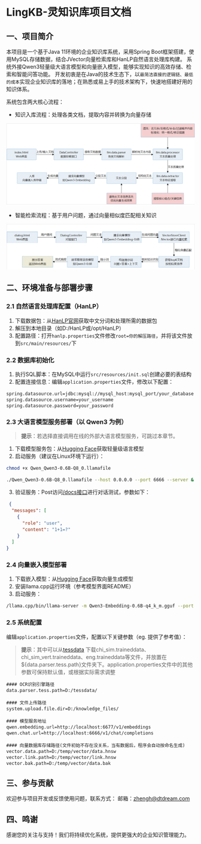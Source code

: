 # LingKB-灵知识库项目文档

## 一、项目简介
本项目是一个基于Java 11环境的企业知识库系统，采用Spring Boot框架搭建，使用MySQL存储数据，结合JVector向量检索库和HanLP自然语言处理库构建。
系统外接Qwen3轻量级大语言模型和向量嵌入模型，能够实现知识的高效存储、检索和智能问答功能。
开发初衷是在Java的技术生态下，以`最简洁直接的逻辑链、最低的成本`实现企业知识库的落地；在熟悉或易上手的技术架构下，快速地搭建好用的知识体系。

系统包含两大核心流程：
- 知识入库流程：处理各类文档，提取内容并转换为向量存储

 ![数据入库](src/main/resources/data_feed.png)
- 智能检索流程：基于用户问题，通过向量相似度匹配相关知识

 ![RAG检索](src/main/resources/data_query.png)

## 二、环境准备与部署步骤

### 2.1 自然语言处理库配置（HanLP）
1. 下载数据包：从[HanLP官网](https://file.hankcs.com/hanlp/data-for-1.7.5.zip)获取中文分词和处理所需的数据包
2. 解压到本地目录（如D:/HanLP或/opt/HanLP）
3. 配置路径：打开`hanlp.properties`文件修改`root=你的解压路径`，并将该文件放到`src/main/resources/`下

### 2.2 数据库初始化
1. 执行SQL脚本：在MySQL中运行`src/resources/init.sql`创建必要的表结构
2. 配置连接信息：编辑`application.properties`文件，修改以下配置：
```properties
spring.datasource.url=jdbc:mysql://mysql_host:mysql_port/your_database
spring.datasource.username=your_username
spring.datasource.password=your_password
```
### 2.3 大语言模型服务部署（以 Qwen3 为例）
> **提示**：若选择直接调用在线的外部大语言模型服务，可跳过本章节。
1. 下载模型服务包：从[Hugging Face](https://huggingface.co/Mozilla/Qwen3-0.6B-llamafile/tree/main)获取轻量级语言模型
2. 启动服务（建议在Linux环境下运行）：
```bash
chmod +x Qwen_Qwen3-0.6B-Q8_0.llamafile
```
```bash
./Qwen_Qwen3-0.6B-Q8_0.llamafile --host 0.0.0.0 --port 6666 --server &
```
3. 验证服务：Post访问[/docs接口](http://${serverIP}:6666/v1/chat/completions)进行对话测试，参数如下：
```json
 {
  "messages": [
    {
      "role": "user",
      "content": "1+1=?"
    }
  ]
}
```

### 2.4 向量嵌入模型部署
1. 下载嵌入模型：从[Hugging Face](https://huggingface.co/Mungert/Qwen3-Embedding-0.6B-GGUF/tree/main)获取向量生成模型
2. 安装llama.cpp运行环境（参考模型界面README）
3. 启动服务：
```bash
/llama.cpp/bin/llama-server -m Qwen3-Embedding-0.6B-q4_k_m.gguf --port 6677 --host 0.0.0.0 --embedding --ctx-size 2048 --pooling last &
```

### 2.5 系统配置
编辑`application.properties`文件，配置以下关键参数（eg. 提供了参考值）：
> **提示**：其中可以从[tessdata](https://huggingface.co/spaces/Orkhan/image2text_ocr/tree/main/Tesseract-OCR/tessdata)
下载chi_sim.traineddata、chi_sim_vert.traineddata、eng.traineddata等文件，并放置在${data.parser.tess.path}文件夹下。application.properties文件中的其他参数可保持默认值，或根据实际需求调整
```properties
#### OCR识别引擎路径
data.parser.tess.path=D:/tessdata/

#### 文件上传路径
system.upload.file.dir=D:/knowledge_files/

#### 模型服务地址
qwen.embedding.url=http://localhost:6677/v1/embeddings
qwen.chat.url=http://localhost:6666/v1/chat/completions

#### 向量数据库存储路径(文件初始不存在没关系，当有数据后，程序会自动按命名生成)
vector.data.path=D:/temp/vector/data.hnsw
vector.link.path=D:/temp/vector/link.hnsw
vector.bak.path=D:/temp/vector/data.bak
```


## 三、参与贡献
欢迎参与项目开发或反馈使用问题，联系方式：
邮箱：zhengh@dtdream.com

## 四、鸣谢
感谢您的关注与支持！我们将持续优化系统，提供更强大的企业知识管理能力。
    